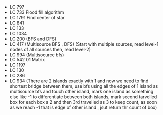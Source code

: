 - LC 797
- LC 733 Flood fill algorithm
- LC 1791 Find center of star
- LC 841
- LC 133
- LC 1034
- LC 200 (BFS and DFS)
- LC 417 (Multisource BFS , DFS) (Start with multiple sources, read level-1 nodes of all sources then, read level-2)
- LC 994 (Multisocurce bfs)
- LC 542 01 Matrix
- LC 1197
- LC 130
- LC 286
- LC 934 (There are 2 islands exactly with 1 and now we need to find shortest bridge between them,
use bfs using all the edges of 1 island as multisource bfs and touch other island, mark one island as something else like -1 to differentiate between both islands, mark second tarvelled box for each box a 2 and then 3rd travelled as 3 to keep count, as soon as we reach -1 that is edge of other island , jsut return thr count of box)